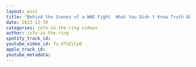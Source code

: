 ```yaml
---
layout: post
title: "Behind the Scenes of a WWE Fight  What You Didn t Know Truth About Steve Williams' Wrestling Career"
date: 2023-12-30
categories: jofo-in-the-ring videos
author: jofo-in-the-ring
spotify_track_id: 
youtube_video_id: 7u_d7UZiCp0
apple_track_id: 
youtube_metadata: 
---
```

